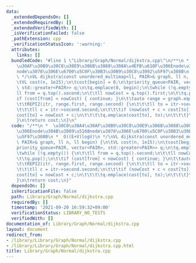```yaml
---
data:
  _extendedDependsOn: []
  _extendedRequiredBy: []
  _extendedVerifiedWith: []
  _isVerificationFailed: false
  _pathExtension: cpp
  _verificationStatusIcon: ':warning:'
  attributes:
    links: []
  bundledCode: "#line 1 \"Library/Graph/Normal/dijkstra.cpp\"\n/**\n *  \u30C0\u30A4\
    \u30AF\u30B9\u30C8\u30E9\u306B\u3088\u308A\u4EFB\u610F\u306Enode\u304B\u3089\u5168\
    node\u3078\u306E\u6700\u5C0F\u30B3\u30B9\u30C8\u3092\u5F97\u308B\n *  O((E+V)logV)\n\
    \ */\nVL dijkstra(const unordered_multimap<ll, PAIR>& graph, ll n, ll begin) {\n\
    \tVL cost(n, 1e15);\n\tcost[begin] = 0;\n\tpriority_queue<PAIR, vector<PAIR>,\
    \ std::greater<PAIR>> q;\n\tq.emplace(0, begin);\n\twhile (!q.empty()) {\n\t\t\
    ll from = q.top().second;\n\t\tll nowCost = q.top().first;\n\t\tq.pop();\n\t\t\
    if (cost[from] < nowCost) { continue; }\n\t\tauto range = graph.equal_range(from);\n\
    \t\tREPI2(itr, range.first, range.second) {\n\t\t\tll to = itr->second.first;\n\
    \t\t\tll c = itr->second.second;\n\t\t\tif (nowCost + c < cost[to]) {\n\t\t\t\t\
    cost[to] = nowCost + c;\n\t\t\t\tq.emplace(cost[to], to);\n\t\t\t}\n\t\t}\n\t\
    }\n\treturn cost;\n}\n"
  code: "/**\n *  \u30C0\u30A4\u30AF\u30B9\u30C8\u30E9\u306B\u3088\u308A\u4EFB\u610F\
    \u306Enode\u304B\u3089\u5168node\u3078\u306E\u6700\u5C0F\u30B3\u30B9\u30C8\u3092\
    \u5F97\u308B\n *  O((E+V)logV)\n */\nVL dijkstra(const unordered_multimap<ll,\
    \ PAIR>& graph, ll n, ll begin) {\n\tVL cost(n, 1e15);\n\tcost[begin] = 0;\n\t\
    priority_queue<PAIR, vector<PAIR>, std::greater<PAIR>> q;\n\tq.emplace(0, begin);\n\
    \twhile (!q.empty()) {\n\t\tll from = q.top().second;\n\t\tll nowCost = q.top().first;\n\
    \t\tq.pop();\n\t\tif (cost[from] < nowCost) { continue; }\n\t\tauto range = graph.equal_range(from);\n\
    \t\tREPI2(itr, range.first, range.second) {\n\t\t\tll to = itr->second.first;\n\
    \t\t\tll c = itr->second.second;\n\t\t\tif (nowCost + c < cost[to]) {\n\t\t\t\t\
    cost[to] = nowCost + c;\n\t\t\t\tq.emplace(cost[to], to);\n\t\t\t}\n\t\t}\n\t\
    }\n\treturn cost;\n}"
  dependsOn: []
  isVerificationFile: false
  path: Library/Graph/Normal/dijkstra.cpp
  requiredBy: []
  timestamp: '2021-09-20 16:59:32+09:00'
  verificationStatus: LIBRARY_NO_TESTS
  verifiedWith: []
documentation_of: Library/Graph/Normal/dijkstra.cpp
layout: document
redirect_from:
- /library/Library/Graph/Normal/dijkstra.cpp
- /library/Library/Graph/Normal/dijkstra.cpp.html
title: Library/Graph/Normal/dijkstra.cpp
---
```

